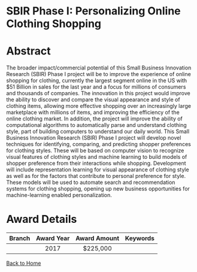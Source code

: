 
SBIR Phase I: Personalizing Online Clothing Shopping
====================================================

# Abstract


The broader impact/commercial potential of this Small Business Innovation Research (SBIR) Phase I project will be to improve the experience of online shopping for clothing, currently the largest segment online in the US with $51 Billion in sales for the last year and a focus for millions of consumers and thousands of companies. The innovation in this project would improve the ability to discover and compare the visual appearance and style of clothing items, allowing more effective shopping over an increasingly large marketplace with millions of items, and improving the efficiency of the online clothing market. In addition, the project will improve the ability of computational algorithms to automatically parse and understand clothing style, part of building computers to understand our daily world. This Small Business Innovation Research (SBIR) Phase I project will develop novel techniques for identifying, comparing, and predicting shopper preferences for clothing styles. These will be based on computer vision to recognize visual features of clothing styles and machine learning to build models of shopper preference from their interactions while shopping. Development will include representation learning for visual appearance of clothing style as well as for the factors that contribute to personal preference for style. These models will be used to automate search and recommendation systems for clothing shopping, opening up new business opportunities for machine-learning enabled personalization.  

# Award Details

|Branch|Award Year|Award Amount|Keywords|
| :---: | :---: | :---: | :---: |
||2017|$225,000||
  
  


[Back to Home](https://github.com/chrischow/dod_sbir_awards#271)